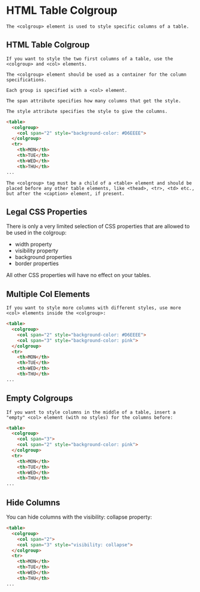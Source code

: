 # HTML Table Colgroup

```
The <colgroup> element is used to style specific columns of a table.
```

## HTML Table Colgroup

```
If you want to style the two first columns of a table, use the <colgroup> and <col> elements. 
```

```
The <colgroup> element should be used as a container for the column specifications.

Each group is specified with a <col> element.

The span attribute specifies how many columns that get the style.

The style attribute specifies the style to give the columns.
```

```html
<table>
  <colgroup>
    <col span="2" style="background-color: #D6EEEE">
  </colgroup>
  <tr>
    <th>MON</th>
    <th>TUE</th>
    <th>WED</th>
    <th>THU</th>
... 
```

```
The <colgroup> tag must be a child of a <table> element and should be placed before any other table elements, like <thead>, <tr>, <td> etc., but after the <caption> element, if present.
```

## Legal CSS Properties
 There is only a very limited selection of CSS properties that are allowed to be used in the colgroup:

- width property
- visibility property
- background properties
- border properties

All other CSS properties will have no effect on your tables. 

## Multiple Col Elements
```
If you want to style more columns with different styles, use more <col> elements inside the <colgroup>:
```

```html
<table>
  <colgroup>
    <col span="2" style="background-color: #D6EEEE">
    <col span="3" style="background-color: pink">
  </colgroup>
  <tr>
    <th>MON</th>
    <th>TUE</th>
    <th>WED</th>
    <th>THU</th>
... 
```

## Empty Colgroups
```
If you want to style columns in the middle of a table, insert a "empty" <col> element (with no styles) for the columns before: 
```

```html
<table>
  <colgroup>
    <col span="3">
    <col span="2" style="background-color: pink">
  </colgroup>
  <tr>
    <th>MON</th>
    <th>TUE</th>
    <th>WED</th>
    <th>THU</th>
... 
```

## Hide Columns
You can hide columns with the visibility: collapse property:

```html
<table>
  <colgroup>
    <col span="2">
    <col span="3" style="visibility: collapse">
  </colgroup>
  <tr>
    <th>MON</th>
    <th>TUE</th>
    <th>WED</th>
    <th>THU</th>
... 
```

